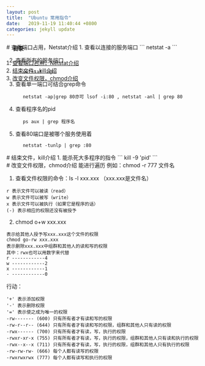 ```yaml
---
layout: post
title:  "Ubuntu 常用指令"
date:   2019-11-19 11:40:44 +0800
categories: jekyll update
---
```


<div style="z-index:999;display: block; position: fixed; left: 220px; top: 150px;">
  <div class="content">
  <div><h4 style="margin-left:25px">目录</h4></div>
  <ol>
  <li>
  <a href="#a1">查看端口占用，Netstat介绍</a><br/>
  </li>
  <li>
  <a href="#a2">结束文件，kill介绍</a><br/>
  </li>
  <li>
  <a href="#a3">改变文件权限，chmod介绍</a><br/>
  </li>
  </ol>
  </div>
</div>

<div id="a1"></div>
# 查看端口占用，Netstat介绍    
 1. 查看以连接的服务端口  
```
       netstat -a  
```

 2. 查看所有的服务端口  
```
      netstat -ap  
```

 3. 查看单一端口可结合grep命令  
```
      netstat -ap|grep 80亦可 lsof -i:80 , netstat -anl | grep 80
```

 4. 查看程序名的pid  
```
      ps aux | grep 程序名
```

 5. 查看80端口是被哪个服务使用着  
```
      netstat -tunlp | grep :80  
```

<div id="a2"></div>
# 结束文件，kill介绍    
 1. 能杀死大多程序的指令  
```
    kill -9 'pid'
```

<div id="a3"></div>
# 改变文件权限，chmod介绍  
能进行遍历 例如：chmod -r 777 文件名

1. 查看文件权限的命令：ls -l xxx.xxx （xxx.xxx是文件名）  
```
r 表示文件可以被读（read）  
w 表示文件可以被写（write）  
x 表示文件可以被执行（如果它是程序的话）  
(-) 表示相应的权限还没有被授予  
```

2. chmod o+w xxx.xxx
```
表示给其他人授予写xxx.xxx这个文件的权限  
chmod go-rw xxx.xxx  
表示删除xxx.xxx中组群和其他人的读和写的权限  
其中：rwx也可以用数字来代替  
r ------------4  
w ------------2  
x ------------1  
- ------------0  
```
行动：  
```
'+' 表示添加权限  
'-' 表示删除权限  
'=' 表示使之成为唯一的权限  
-rw------- (600) 只有所有者才有读和写的权限  
-rw-r--r-- (644) 只有所有者才有读和写的权限，组群和其他人只有读的权限  
-rwx------ (700) 只有所有者才有读，写，执行的权限  
-rwxr-xr-x (755) 只有所有者才有读，写，执行的权限，组群和其他人只有读和执行的权限  
-rwx--x--x (711) 只有所有者才有读，写，执行的权限，组群和其他人只有执行的权限  
-rw-rw-rw- (666) 每个人都有读写的权限  
-rwxrwxrwx (777) 每个人都有读写和执行的权限  
```